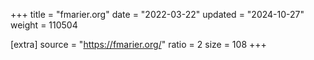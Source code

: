 +++
title = "fmarier.org"
date = "2022-03-22"
updated = "2024-10-27"
weight = 110504

[extra]
source = "https://fmarier.org/"
ratio = 2
size = 108
+++
